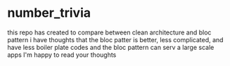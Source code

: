 # number_trivia

this repo has created to compare between clean architecture and bloc pattern
i have thoughts that the bloc patter is better, less complicated, and have less boiler plate codes
and the bloc pattern can serv a large scale apps
I'm happy to read your thoughts
